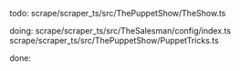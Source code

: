todo:
scrape/scraper_ts/src/ThePuppetShow/TheShow.ts

doing:
scrape/scraper_ts/src/TheSalesman/config/index.ts
scrape/scraper_ts/src/ThePuppetShow/PuppetTricks.ts

done: